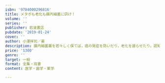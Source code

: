 ```yaml
---
isbn: '9784000296816'
title: メタボも老化も腸内細菌に訊け！
volume: ''
series: ''
publisher: 岩波書店
pubdate: '2019-01-24'
cover: ''
author: 小澤祥司／著
description: 腸内細菌叢を若々しく保てば，癌の発症を防いだり，老化を遅らせたり，認知症の進行を食い止めたりできるのか？
price: '1300'
genre: ''
target: 一般
format: 全集・双書
content: 医学・歯学・薬学

---
```

